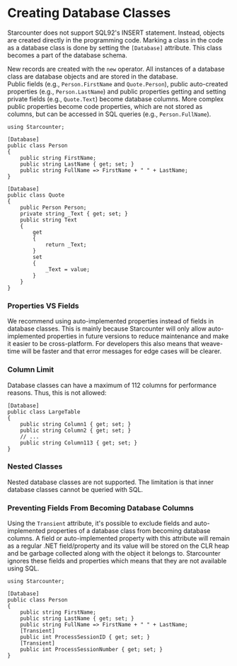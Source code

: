 # Creating Database Classes

Starcounter does not support SQL92's INSERT statement. Instead, objects are created directly in the programming code. Marking a class in the code as a database class is done by setting the `[Database]` attribute. This class becomes a part of the database schema.

New records are created with the `new` operator. All instances of a database class are database objects and are stored in the database.  
Public fields \(e.g., `Person.FirstName` and `Quote.Person`\), public auto-created properties \(e.g., `Person.LastName`\) and public properties getting and setting private fields \(e.g., `Quote.Text`\) become database columns. More complex public properties become code properties, which are not stored as columns, but can be accessed in SQL queries \(e.g., `Person.FullName`\).

```
using Starcounter;

[Database]
public class Person
{
    public string FirstName;
    public string LastName { get; set; }
    public string FullName => FirstName + " " + LastName;
}

[Database]
public class Quote
{
    public Person Person;
    private string _Text { get; set; }
    public string Text 
    { 
        get 
        { 
            return _Text; 
        } 
        set 
        { 
            _Text = value; 
        } 
    }
}
```

### Properties VS Fields

We recommend using auto-implemented properties instead of fields in database classes. This is mainly because Starcounter will only allow auto-implemented properties in future versions to reduce maintenance and make it easier to be cross-platform. For developers this also means that weave-time will be faster and that error messages for edge cases will be clearer.

### Column Limit

Database classes can have a maximum of 112 columns for performance reasons. Thus, this is not allowed:

```
[Database]
public class LargeTable
{
    public string Column1 { get; set; }
    public string Column2 { get; set; }
    // ...
    public string Column113 { get; set; }
}
```

### Nested Classes

Nested database classes are not supported. The limitation is that inner database classes cannot be queried with SQL.

### Preventing Fields From Becoming Database Columns

Using the `Transient` attribute, it's possible to exclude fields and auto-implemented properties of a database class from becoming database columns. A field or auto-implemented property with this attribute will remain as a regular .NET field/property and its value will be stored on the CLR heap and be garbage collected along with the object it belongs to. Starcounter ignores these fields and properties which means that they are not available using SQL.

```
using Starcounter;

[Database]
public class Person
{
    public string FirstName;
    public string LastName { get; set; }
    public string FullName => FirstName + " " + LastName;
    [Transient]
    public int ProcessSessionID { get; set; }
    [Transient]
    public int ProcessSessionNumber { get; set; }
}
```

